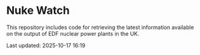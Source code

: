 # Nuke Watch

This repository includes code for retrieving the latest information available on the output of EDF nuclear power plants in the UK.

Last updated: 2025-10-17 16:19